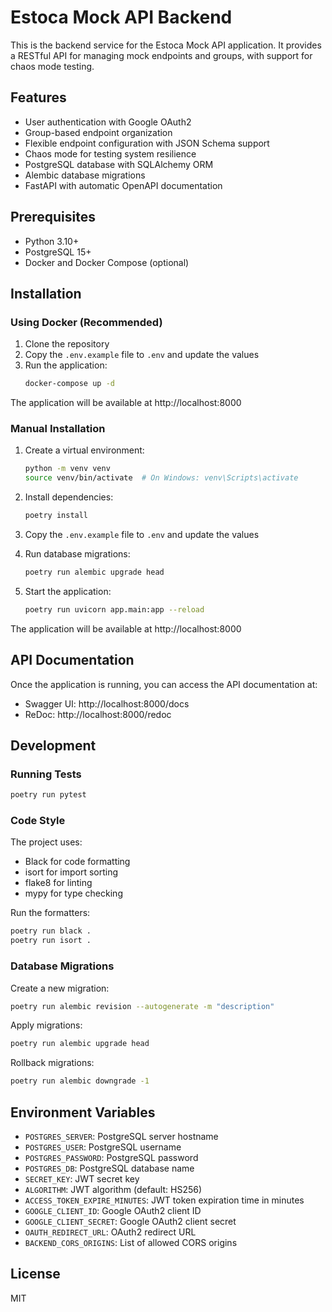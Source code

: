 # Estoca Mock API Backend

This is the backend service for the Estoca Mock API application. It provides a RESTful API for managing mock endpoints and groups, with support for chaos mode testing.

## Features

- User authentication with Google OAuth2
- Group-based endpoint organization
- Flexible endpoint configuration with JSON Schema support
- Chaos mode for testing system resilience
- PostgreSQL database with SQLAlchemy ORM
- Alembic database migrations
- FastAPI with automatic OpenAPI documentation

## Prerequisites

- Python 3.10+
- PostgreSQL 15+
- Docker and Docker Compose (optional)

## Installation

### Using Docker (Recommended)

1. Clone the repository
2. Copy the `.env.example` file to `.env` and update the values
3. Run the application:
   ```bash
   docker-compose up -d
   ```

The application will be available at http://localhost:8000

### Manual Installation

1. Create a virtual environment:
   ```bash
   python -m venv venv
   source venv/bin/activate  # On Windows: venv\Scripts\activate
   ```

2. Install dependencies:
   ```bash
   poetry install
   ```

3. Copy the `.env.example` file to `.env` and update the values

4. Run database migrations:
   ```bash
   poetry run alembic upgrade head
   ```

5. Start the application:
   ```bash
   poetry run uvicorn app.main:app --reload
   ```

The application will be available at http://localhost:8000

## API Documentation

Once the application is running, you can access the API documentation at:
- Swagger UI: http://localhost:8000/docs
- ReDoc: http://localhost:8000/redoc

## Development

### Running Tests

```bash
poetry run pytest
```

### Code Style

The project uses:
- Black for code formatting
- isort for import sorting
- flake8 for linting
- mypy for type checking

Run the formatters:
```bash
poetry run black .
poetry run isort .
```

### Database Migrations

Create a new migration:
```bash
poetry run alembic revision --autogenerate -m "description"
```

Apply migrations:
```bash
poetry run alembic upgrade head
```

Rollback migrations:
```bash
poetry run alembic downgrade -1
```

## Environment Variables

- `POSTGRES_SERVER`: PostgreSQL server hostname
- `POSTGRES_USER`: PostgreSQL username
- `POSTGRES_PASSWORD`: PostgreSQL password
- `POSTGRES_DB`: PostgreSQL database name
- `SECRET_KEY`: JWT secret key
- `ALGORITHM`: JWT algorithm (default: HS256)
- `ACCESS_TOKEN_EXPIRE_MINUTES`: JWT token expiration time in minutes
- `GOOGLE_CLIENT_ID`: Google OAuth2 client ID
- `GOOGLE_CLIENT_SECRET`: Google OAuth2 client secret
- `OAUTH_REDIRECT_URL`: OAuth2 redirect URL
- `BACKEND_CORS_ORIGINS`: List of allowed CORS origins

## License

MIT 